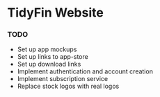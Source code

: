 # TidyFin Website

### TODO
- Set up app mockups
- Set up links to app-store
- Set up download links
- Implement authentication and account creation
- Implement subscription service
- Replace stock logos with real logos
